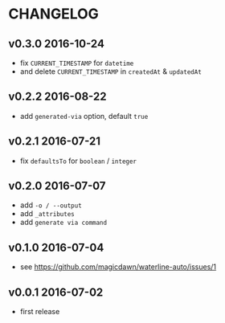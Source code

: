 # CHANGELOG

## v0.3.0 2016-10-24
- fix `CURRENT_TIMESTAMP` for `datetime`
- and delete `CURRENT_TIMESTAMP` in `createdAt` & `updatedAt`

## v0.2.2 2016-08-22
- add `generated-via` option, default `true`

## v0.2.1 2016-07-21
- fix `defaultsTo` for `boolean` / `integer`

## v0.2.0 2016-07-07
- add `-o / --output`
- add `_attributes`
- add `generate via command`

## v0.1.0 2016-07-04
- see https://github.com/magicdawn/waterline-auto/issues/1

## v0.0.1 2016-07-02
- first release